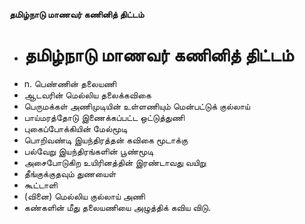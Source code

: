 **தமிழ்நாடு மாணவர் கணினித் திட்டம்**
- # தமிழ்நாடு மாணவர் கணினித் திட்டம்
- n. பெண்ணின் தலையணி
- ஆடவரின் மெல்லிய தலைக்கவிகை
- பெருமக்கள் அணிமுடியின் உள்ளணியும் மென்பட்டுக் குல்லாய்
- பாய்மரத்தோடு இணைக்கப்பட்ட ஒட்டுத்துணி
- புகைப்போக்கியின் மேல்மூடி
- பொறிவண்டி இயந்திரத்தன் கவிகை மூடாக்கு
- பல்வேறு இயந்திரங்களின் பூண்மூடி
- அசைபோடுகிற உயிரினத்தின் இரண்டாவது வயிறு
- தீங்குக்குதவும் துணயைள்
- கூட்டாளி
- (வினை) மெல்லிய குல்லாய் அணி
- கண்களின் மீது தலையணியை அழுத்திக் கவிய விடு.

